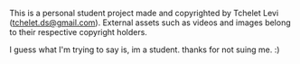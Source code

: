 This is a personal student project made and copyrighted by Tchelet Levi
(tchelet.ds@gmail.com).
External assets such as videos and images belong to their respective copyright holders.

I guess what I'm trying to say is, im a student.
thanks for not suing me. :)
